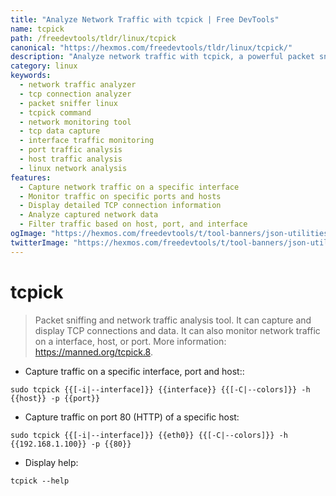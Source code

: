 ```yaml
---
title: "Analyze Network Traffic with tcpick | Free DevTools"
name: tcpick
path: /freedevtools/tldr/linux/tcpick
canonical: "https://hexmos.com/freedevtools/tldr/linux/tcpick/"
description: "Analyze network traffic with tcpick, a powerful packet sniffing and network analysis tool. Capture and display TCP connections and data with ease. Free online tool, no registration required."
category: linux
keywords:
  - network traffic analyzer
  - tcp connection analyzer
  - packet sniffer linux
  - tcpick command
  - network monitoring tool
  - tcp data capture
  - interface traffic monitoring
  - port traffic analysis
  - host traffic analysis
  - linux network analysis
features:
  - Capture network traffic on a specific interface
  - Monitor traffic on specific ports and hosts
  - Display detailed TCP connection information
  - Analyze captured network data
  - Filter traffic based on host, port, and interface
ogImage: "https://hexmos.com/freedevtools/t/tool-banners/json-utilities-banner.png"
twitterImage: "https://hexmos.com/freedevtools/t/tool-banners/json-utilities-banner.png"
---
```


# tcpick

> Packet sniffing and network traffic analysis tool.
> It can capture and display TCP connections and data. It can also monitor network traffic on a interface, host, or port.
> More information: <https://manned.org/tcpick.8>.

- Capture traffic on a specific interface, port and host::

`sudo tcpick {{[-i|--interface]}} {{interface}} {{[-C|--colors]}} -h {{host}} -p {{port}}`

- Capture traffic on port 80 (HTTP) of a specific host:

`sudo tcpick {{[-i|--interface]}} {{eth0}} {{[-C|--colors]}} -h {{192.168.1.100}} -p {{80}}`

- Display help:

`tcpick --help`
